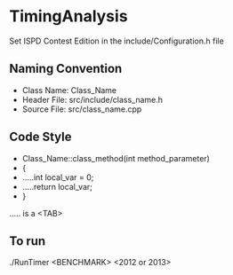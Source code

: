 TimingAnalysis
==============

Set ISPD Contest Edition in the include/Configuration.h file

Naming Convention
----------------------
* Class Name: Class_Name
* Header File: src/include/class_name.h
* Source File: src/class_name.cpp

Code Style
-----------
* Class_Name::class_method(int method_parameter)
* {
* .....int local_var = 0;
* .....return local_var;
* }

..... is a \<TAB\>

To run
--------------
./RunTimer \<BENCHMARK\> \<2012 or 2013\>



